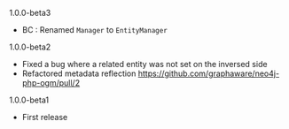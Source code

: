 1.0.0-beta3

- BC : Renamed `Manager` to `EntityManager`

1.0.0-beta2

-  Fixed a bug where a related entity was not set on the inversed side
-  Refactored metadata reflection https://github.com/graphaware/neo4j-php-ogm/pull/2

1.0.0-beta1

- First release